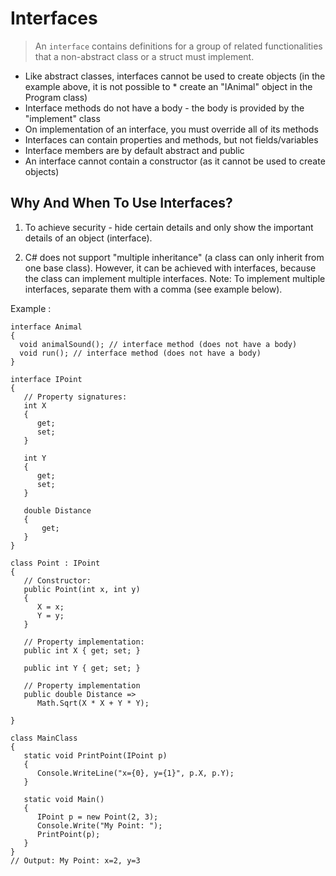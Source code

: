 # Interfaces
>An `interface` contains definitions for a group of related functionalities that a non-abstract class or a struct must implement.


* Like abstract classes, interfaces cannot be used to create objects (in the example above, it is not possible to * create an "IAnimal" object in the Program class)
* Interface methods do not have a body - the body is provided by the "implement" class
* On implementation of an interface, you must override all of its methods
* Interfaces can contain properties and methods, but not fields/variables
* Interface members are by default abstract and public
* An interface cannot contain a constructor (as it cannot be used to create objects)


## Why And When To Use Interfaces?
1) To achieve security - hide certain details and only show the important details of an object (interface).

2) C# does not support "multiple inheritance" (a class can only inherit from one base class). However, it can be achieved with interfaces, because the class can implement multiple interfaces. Note: To implement multiple interfaces, separate them with a comma (see example below).


Example :
```
interface Animal 
{
  void animalSound(); // interface method (does not have a body)
  void run(); // interface method (does not have a body)
}
```

```
interface IPoint
{
   // Property signatures:
   int X
   {
      get;
      set;
   }

   int Y
   {
      get;
      set;
   }

   double Distance
   {
       get;
   }
}

class Point : IPoint
{
   // Constructor:
   public Point(int x, int y)
   {
      X = x;
      Y = y;
   }

   // Property implementation:
   public int X { get; set; }

   public int Y { get; set; }

   // Property implementation
   public double Distance =>
      Math.Sqrt(X * X + Y * Y);

}

class MainClass
{
   static void PrintPoint(IPoint p)
   {
      Console.WriteLine("x={0}, y={1}", p.X, p.Y);
   }

   static void Main()
   {
      IPoint p = new Point(2, 3);
      Console.Write("My Point: ");
      PrintPoint(p);
   }
}
// Output: My Point: x=2, y=3
```